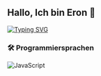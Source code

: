 ## Hallo, Ich bin Eron 👋

[![Typing SVG](https://readme-typing-svg.demolab.com?font=Fira+Code&pause=1000&color=F7F7F7&width=435&lines=Wirtschaftsinformatik+Student+%F0%9F%A7%A0)](https://git.io/typing-svg)

### 🛠️ Programmiersprachen
![JavaScript](https://img.shields.io/badge/-JavaScript-black?style=flat-square&logo=javascript)
<!--
**Eronsej/Eronsej** is a ✨ _special_ ✨ repository because its `README.md` (this file) appears on your GitHub profile.

Here are some ideas to get you started:

- 🔭 I’m currently working on ...
- 🌱 I’m currently learning ...
- 👯 I’m looking to collaborate on ...
- 🤔 I’m looking for help with ...
- 💬 Ask me about ...
- 📫 How to reach me: ...
- 😄 Pronouns: ...
- ⚡ Fun fact: ...
-->
